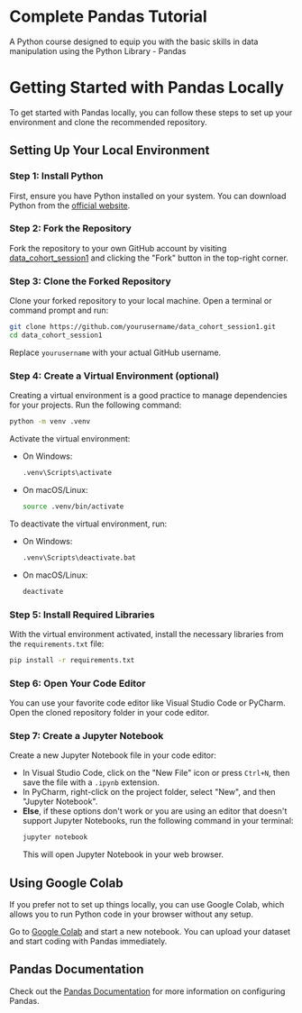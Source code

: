 # Complete Pandas Tutorial
A Python course designed to equip you with the basic skills in data manipulation using the Python Library - Pandas


# Getting Started with Pandas Locally

To get started with Pandas locally, you can follow these steps to set up your environment and clone the recommended repository.

## Setting Up Your Local Environment

### Step 1: Install Python

First, ensure you have Python installed on your system. You can download Python from the [official website](https://www.python.org/).

### Step 2: Fork the Repository

Fork the repository to your own GitHub account by visiting [data_cohort_session1](https://github.com/Pawieee/data_cohort_session1) and clicking the "Fork" button in the top-right corner.

### Step 3: Clone the Forked Repository

Clone your forked repository to your local machine. Open a terminal or command prompt and run:

```sh
git clone https://github.com/yourusername/data_cohort_session1.git
cd data_cohort_session1
```

Replace `yourusername` with your actual GitHub username.

### Step 4: Create a Virtual Environment (optional)

Creating a virtual environment is a good practice to manage dependencies for your projects. Run the following command:

```sh
python -m venv .venv
```

Activate the virtual environment:

- On Windows:
  ```sh
  .venv\Scripts\activate
  ```
- On macOS/Linux:
  ```sh
  source .venv/bin/activate
  ```

To deactivate the virtual environment, run:

- On Windows:
  ```sh
  .venv\Scripts\deactivate.bat
  ```
- On macOS/Linux:
  ```sh
  deactivate
  ```

### Step 5: Install Required Libraries

With the virtual environment activated, install the necessary libraries from the `requirements.txt` file:

```sh
pip install -r requirements.txt
```

### Step 6: Open Your Code Editor

You can use your favorite code editor like Visual Studio Code or PyCharm. Open the cloned repository folder in your code editor.

### Step 7: Create a Jupyter Notebook

Create a new Jupyter Notebook file in your code editor:

- In Visual Studio Code, click on the "New File" icon or press `Ctrl+N`, then save the file with a `.ipynb` extension.
- In PyCharm, right-click on the project folder, select "New", and then "Jupyter Notebook".
- **Else**, if these options don't work or you are using an editor that doesn't support Jupyter Notebooks, run the following command in your terminal:
  ```sh
  jupyter notebook
  ```
  This will open Jupyter Notebook in your web browser.

## Using Google Colab

If you prefer not to set up things locally, you can use Google Colab, which allows you to run Python code in your browser without any setup.

Go to [Google Colab](https://colab.research.google.com/) and start a new notebook. You can upload your dataset and start coding with Pandas immediately.

## Pandas Documentation

Check out the [Pandas Documentation](https://pandas.pydata.org/docs/) for more information on configuring Pandas.
